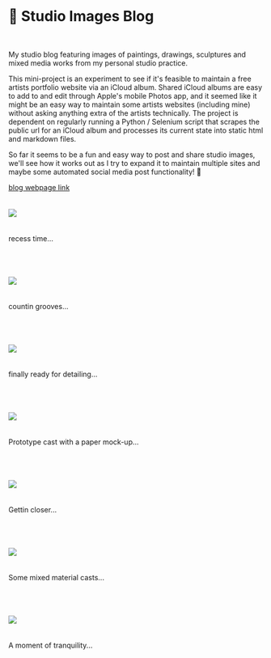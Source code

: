 <br>
<h1 style="margin-top: 20px; margin-bottom: 50px" >🌱 Studio Images Blog</h1>
<p> My studio blog featuring images of paintings, drawings, sculptures and mixed media works from my personal studio practice.</p>
<p>This mini-project is an experiment to see if it's feasible to maintain a free artists portfolio website via an iCloud album. Shared iCloud albums are easy to add to and edit through Apple's mobile Photos app, and it seemed like it might be an easy way to maintain some artists websites (including mine) without asking anything extra of the artists technically. The project is dependent on regularly running a Python / Selenium script that scrapes the public url for an iCloud album and processes its current state into static html and markdown files.</p>
<p>So far it seems to be a fun and easy way to post and share studio images, we'll see how it works out as I try to expand it to maintain multiple sites and maybe some automated social media post functionality! 🤞</p>

[blog webpage link](http://tombetthauser.github.io/studio_blog)
<br>
<br>
<br>
<img style="max-width: 500px; margin-bottom: 20px" src="https://cvws.icloud-content.com/S/AbjDnPT4gkojdj-EESS_38NzCtph/IMG_0008.JPG?o=AtTsKIACA676F92HIvwuaIrdCQP1VHBHAVzBs_jREhJN&v=1&z=https%3A%2F%2Fp50-content.icloud.com%3A443&x=1&a=CAog7Jw2FcGJ96hbUrDIRUm5t_AKApC3HaH5uXxEFFTg0LESZRDWwpHPkS8Y1tmk1JEvIgEAUgRzCtphaiX_h8AOBGRvWNOcCBXzmk84awu8JNT0p_KQtYd81fSojO9_VBT6ciVLsCZvbe5Pe1f2w9bshKLWlPCIwAc4_gz0KdDL3bbwOdHTdu8x&e=1619647868&r=7f0f76d8-ac99-4646-8d5b-f07c7d816c7f-12&s=7u28rh6ZHDsrjOuOg5OK1cjIjmk">
<p style="margin-bottom: 50px">recess time...</p><br>
<img style="max-width: 500px; margin-bottom: 20px" src="https://cvws.icloud-content.com/S/Ab2Rgwdj3BOyQCD6_z3tgJnXCW9f/IMG_0007.JPG?o=AglTg-q9ipEv7OgfwBPozzhdRvkhWqGTNsM1iwU7I1Gf&v=1&z=https%3A%2F%2Fp50-content.icloud.com%3A443&x=1&a=CAogSSZE1phk572edS-DdhZmLzJ6rQdccYwmdVUWtTbzpgcSZRDTm5LPkS8Y07Kl1JEvIgEAUgTXCW9faiUk6NLCWSIa0V67UMUZhtGukm1uNvqz6ZnuonrHokrQ39Id5MF1ciWj5jybFBDDXNUOIb6pbiYX131OcLFSsLmwA1kz-vyFZIOCSUHB&e=1619647879&r=3d22c009-eb9c-4e88-b767-abc17ca0a53d-13&s=h-HygGu61nQsyHoHnyl6pIqY2KU">
<p style="margin-bottom: 50px">countin grooves...</p><br>
<img style="max-width: 500px; margin-bottom: 20px" src="https://cvws.icloud-content.com/S/AZ2UbOfx7JNXsokq4V1KmmypyA1y/IMG_0005.JPG?o=AofSUiq1O4WHb4p8lU2_h6IjxPbTjVORR82X1-HybANJ&v=1&z=https%3A%2F%2Fp50-content.icloud.com%3A443&x=1&a=CAogfvhwH8x72HLi4LOLWvVrz8jGRqm0VB7dfZn1jsmkh6YSZRDM6pLPkS8YzIGm1JEvIgEAUgSpyA1yaiU1TKOypx91QppNZtahBMm0uhR2o_8vXqW_uXV2MtIJ4qT1WjmFciUmQ3bHrccU_F6XLt9fLCiS2JWoAI-UcQkhKiDWUXFBcSPowASp&e=1619647889&r=4316c4d9-498a-46b7-9c88-10b0e2ef6620-9&s=e8FGPFz-oid2J_81KhdzQtrj1LE">
<p style="margin-bottom: 50px">finally ready for detailing...</p><br>
<img style="max-width: 500px; margin-bottom: 20px" src="https://cvws.icloud-content.com/S/ARYHXiQ_u95UtId_A9uIFwlLQCCv/IMG_0004.JPG?o=Ah8TI7zTeRSWnoq0PcC7l6jesjjCjGWEF9U3mCbp8Hyu&v=1&z=https%3A%2F%2Fp50-content.icloud.com%3A443&x=1&a=CAog7H-pAYreSEu8xDI15K0lO-ZKZ2VsBXpIGWPSVoRji0cSZRCUvZPPkS8YlNSm1JEvIgEAUgRLQCCvaiWTxkCruI-ZFCqN8Rke2WhUXjiYN4-Fo1CpOxQwiu5IxTYBZEeyciU_f3LrCRSHPLBfPrrPW-OVItLN8wnlzVjUItMyJRMMK31oHHPZ&e=1619647900&r=3109fc21-6456-413f-8d1e-01d00c2601e3-13&s=QR_hM4FbGsNs9BAkPG9-4MhakWQ">
<p style="margin-bottom: 50px">Prototype cast with a paper mock-up...</p><br>
<img style="max-width: 500px; margin-bottom: 20px" src="https://cvws.icloud-content.com/S/AZZNIkmeOWgJ6ZMJ_zgoTYPOLUK4/IMG_0003.JPG?o=AirKanlzFJH70IFbjxOnOu-0fjHddguLvJN0VcUImrnm&v=1&z=https%3A%2F%2Fp50-content.icloud.com%3A443&x=1&a=CAogDJ3ye3leyPYG3vbsV1zaZUyczTJ33oKwnjxENewXoUYSZRCzmpTPkS8Ys7Gn1JEvIgEAUgTOLUK4aiWeDrDOj2BaoK5kSbH6tv1oa6PAX3jttr2hepJZQGAlnPVe43YCciWAMiVQ3XRBOqutSiDMsgU4Fq0bJAA7Y6UOFyI2sl2NpbOurDVd&e=1619647912&r=0c639a8d-5617-40ae-aba0-43c76ec0043d-14&s=8XM_grOyvNSRfd0VbVbgJ3wI27c">
<p style="margin-bottom: 50px">Gettin closer...</p><br>
<img style="max-width: 500px; margin-bottom: 20px" src="https://cvws.icloud-content.com/S/AZddQ0gIKPDcUbuK46WbwybMgyqZ/IMG_0002.JPG?o=Ag1Gd6qjnAl3x-RHXI-SsfhIv6vLYRo1454XkAPs18x4&v=1&z=https%3A%2F%2Fp50-content.icloud.com%3A443&x=1&a=CAogckVm8HGPmw-ahZrC8QxFYL_KQDeMpBBUv4W8hX7PtbYSZRDW6JTPkS8Y1v-n1JEvIgEAUgTMgyqZaiVg6nBdZmZChIKumKjGVhkTV1ae47S11ZO4MKf0dubuyeta7M5dciX182-Wh6dO_7EkSjjjpkqi8pIaAC2UlRqmy2gYhXOdzbogLEZ9&e=1619647922&r=80eaf2a9-a3bb-4a4b-89a7-3ba546b769ba-12&s=8-EpS7Iwy9KSt8ZQfYGRHMiJgwc">
<p style="margin-bottom: 50px">Some mixed material casts...</p><br>
<img style="max-width: 500px; margin-bottom: 20px" src="https://cvws.icloud-content.com/S/AS6Y8AqWDe9c8VFV5JLBhvDuqHmR/IMG_0001.JPG?o=An-KnnPKeS_nyVGz0wy6_BptHlUxCoc_DPbn-xtUukjy&v=1&z=https%3A%2F%2Fp50-content.icloud.com%3A443&x=1&a=CAogeD3ennkxqu7dkZ5QLCjWLGlAKssXiNryy6IPH1EjlDESZRDuv5XPkS8Y7tao1JEvIgEAUgTuqHmRaiVtK8dGFDp_a6tXZvqXjLfKhbshYseT6MoXjMDcIte_6ryqSg5JciXqGZbCE27ecSMEXoTxIp_FEb4lrn4QWc3oCGigxs420_kvAkLq&e=1619647933&r=219a70bd-b28c-4baf-9547-807f16b95487-13&s=bNJhgh9tSmrnXaFvdVR_ZjCCy0o">
<p style="margin-bottom: 50px">A moment of tranquility...</p><br>